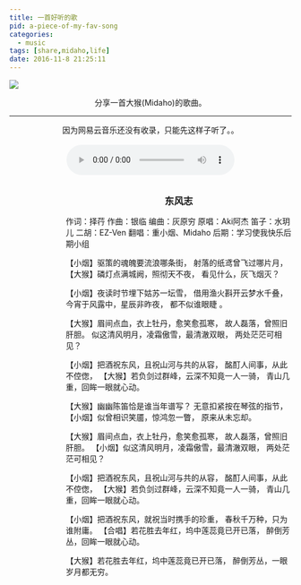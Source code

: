 ```yaml
---
title: 一首好听的歌
pid: a-piece-of-my-fav-song
categories:
  - music
tags: [share,midaho,life]
date: 2016-11-8 21:25:11
---
```

![](http://of1cz7dcw.bkt.clouddn.com/timg.jpg)

<center>分享一首大猴(Midaho)的歌曲。</center>

<!-- more -->

* * *

<center>因为网易云音乐还没有收录，只能先这样子听了。。</center>
<br />
<center>
<audio src="http://of1cz7dcw.bkt.clouddn.com/%E4%B8%9C%E9%A3%8E%E5%BF%97%EF%BC%86%E9%87%8D%E5%B0%8F%E7%83%9F.mp3" controls="" autoplay="" loop="">你的浏览器不支持audio标签！</audio>
</center>


<br />
<br />
<div style="margin-left:20%"> <center>
    <big><b>东风志</b></big>
</center>

作词：择荇
作曲：银临
编曲：灰原穷
原唱：Aki阿杰
笛子：水玥儿
二胡：EZ-Ven
翻唱：重小烟、Midaho
后期：学习使我快乐后期小组

【小烟】驱策的魂魄要流浪哪条街，
射落的纸鸢曾飞过哪片月，
【大猴】磷灯点满城阙，照彻天不夜，
看见什么，灰飞烟灭？

【小烟】夜读时节埋下姑苏一坛雪，
借用渔火斟开云梦水千叠，
今宵于风露中，星辰非昨夜，
都不似谁眼睫 。

【大猴】眉间点血，衣上牡丹，愈笑愈孤寒，
故人磊落，曾照旧肝胆。
似这清风明月，凌霜傲雪，最清澈双眼，
两处茫茫可相见？

【小烟】把酒祝东风，且祝山河与共的从容，
酩酊人间事，从此不倥偬，
【大猴】若负剑过群峰，云深不知竟一人一骑，
青山几重，回眸一眼就心动。

【大猴】幽幽陈笛恰是谁当年谱写？
无意扣紧按在琴弦的指节，
【小烟】似曾相识笑靥，惊鸿忽一瞥，
原来从未忘却。

【大猴】眉间点血，衣上牡丹，愈笑愈孤寒，
故人磊落，曾照旧肝胆。
【小烟】似这清风明月，凌霜傲雪，最清澈双眼，
两处茫茫可相见？

【小烟】把酒祝东风，且祝山河与共的从容，
酩酊人间事，从此不倥偬，
【大猴】若负剑过群峰，云深不知竟一人一骑，
青山几重，回眸一眼就心动。

【小烟】把酒祝东风，就祝当时携手的珍重，
春秋千万种，只为谁附庸。
【合唱】若花胜去年红，坞中莲蕊竟已开已落，
醉倒芳丛，回眸一眼就心动。

【大猴】若花胜去年红，坞中莲蕊竟已开已落，
醉倒芳丛，一眼岁月都无穷。

</div>